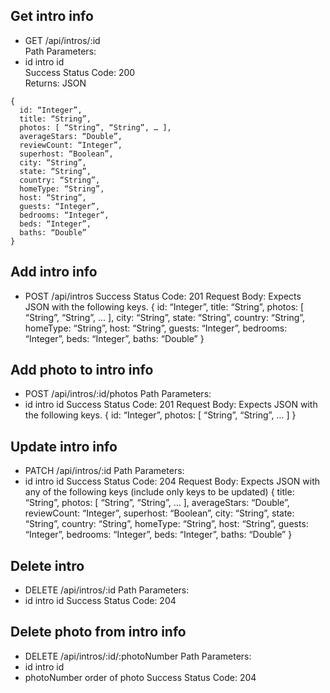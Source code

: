 ## Get intro info  
- GET /api/intros/:id  
Path Parameters:  
- id intro id  
Success Status Code: 200  
Returns: JSON  
``` 
{
  id: “Integer”, 
  title: “String”,
  photos: [ “String”, “String”, … ],
  averageStars: “Double”,
  reviewCount: “Integer”,
  superhost: “Boolean”,
  city: “String”,
  state: “String”,
  country: “String”,
  homeType: “String”,
  host: “String”,
  guests: “Integer”,
  bedrooms: “Integer”,
  beds: “Integer”,
  baths: “Double”
}
```

## Add intro info
- POST /api/intros
Success Status Code: 201
Request Body: Expects JSON with the following keys.
{
  id: “Integer”, 
  title: “String”,
  photos: [ “String”, “String”, … ],
  city: “String”,
  state: “String”,
  country: “String”,
  homeType: “String”,
  host: “String”,
  guests: “Integer”,
  bedrooms: “Integer”,
  beds: “Integer”,
  baths: “Double”
}

## Add photo to intro info
- POST /api/intros/:id/photos
Path Parameters:
- id intro id
Success Status Code: 201
Request Body: Expects JSON with the following keys.
{
  id: “Integer”, 
  photos: [ “String”, “String”, … ]
}

## Update intro info
- PATCH /api/intros/:id
Path Parameters:
- id intro id
Success Status Code: 204
Request Body: Expects JSON with any of the following keys (include only keys to be updated)
{
  title: “String”,
  photos: [ “String”, “String”, … ],
  averageStars: “Double”,
  reviewCount: “Integer”,
  superhost: “Boolean”,
  city: “String”,
  state: “String”,
  country: “String”,
  homeType: “String”,
  host: “String”,
  guests: “Integer”,
  bedrooms: “Integer”,
  beds: “Integer”,
  baths: “Double”
}

## Delete intro
- DELETE /api/intros/:id
Path Parameters:
- id intro id
Success Status Code: 204
 
## Delete photo from intro info
- DELETE /api/intros/:id/:photoNumber
Path Parameters:
- id intro id
- photoNumber order of photo
Success Status Code: 204
